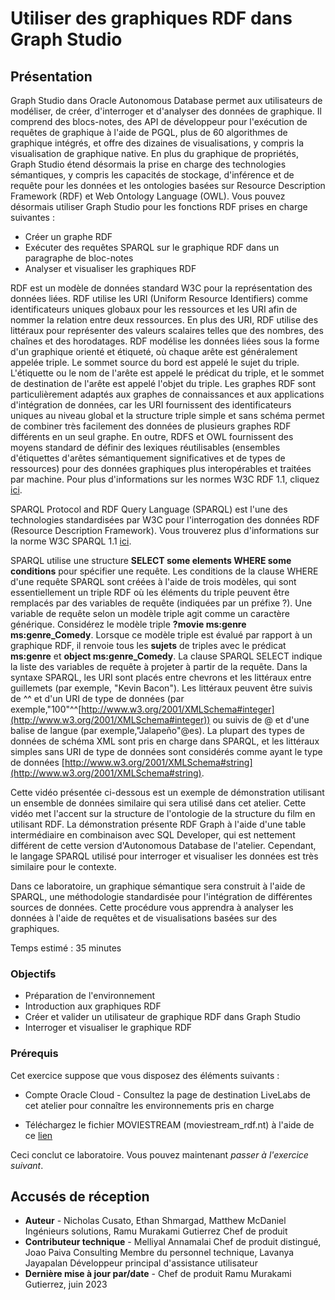 # Utiliser des graphiques RDF dans Graph Studio

## Présentation

Graph Studio dans Oracle Autonomous Database permet aux utilisateurs de modéliser, de créer, d'interroger et d'analyser des données de graphique. Il comprend des blocs-notes, des API de développeur pour l'exécution de requêtes de graphique à l'aide de PGQL, plus de 60 algorithmes de graphique intégrés, et offre des dizaines de visualisations, y compris la visualisation de graphique native. En plus du graphique de propriétés, Graph Studio étend désormais la prise en charge des technologies sémantiques, y compris les capacités de stockage, d'inférence et de requête pour les données et les ontologies basées sur Resource Description Framework (RDF) et Web Ontology Language (OWL). Vous pouvez désormais utiliser Graph Studio pour les fonctions RDF prises en charge suivantes :

*   Créer un graphe RDF
*   Exécuter des requêtes SPARQL sur le graphique RDF dans un paragraphe de bloc-notes
*   Analyser et visualiser les graphiques RDF

RDF est un modèle de données standard W3C pour la représentation des données liées. RDF utilise les URI (Uniform Resource Identifiers) comme identificateurs uniques globaux pour les ressources et les URI afin de nommer la relation entre deux ressources. En plus des URI, RDF utilise des littéraux pour représenter des valeurs scalaires telles que des nombres, des chaînes et des horodatages. RDF modélise les données liées sous la forme d'un graphique orienté et étiqueté, où chaque arête est généralement appelée triple. Le sommet source du bord est appelé le sujet du triple. L'étiquette ou le nom de l'arête est appelé le prédicat du triple, et le sommet de destination de l'arête est appelé l'objet du triple. Les graphes RDF sont particulièrement adaptés aux graphes de connaissances et aux applications d'intégration de données, car les URI fournissent des identificateurs uniques au niveau global et la structure triple simple et sans schéma permet de combiner très facilement des données de plusieurs graphes RDF différents en un seul graphe. En outre, RDFS et OWL fournissent des moyens standard de définir des lexiques réutilisables (ensembles d'étiquettes d'arêtes sémantiquement significatives et de types de ressources) pour des données graphiques plus interopérables et traitées par machine. Pour plus d'informations sur les normes W3C RDF 1.1, cliquez [ici](https://www.w3.org/TR/rdf11-primer/).

SPARQL Protocol and RDF Query Language (SPARQL) est l'une des technologies standardisées par W3C pour l'interrogation des données RDF (Resource Description Framework). Vous trouverez plus d'informations sur la norme W3C SPARQL 1.1 [ici](https://www.w3.org/TR/sparql11-overview/).

SPARQL utilise une structure **SELECT some elements WHERE some conditions** pour spécifier une requête. Les conditions de la clause WHERE d'une requête SPARQL sont créées à l'aide de trois modèles, qui sont essentiellement un triple RDF où les éléments du triple peuvent être remplacés par des variables de requête (indiquées par un préfixe ?). Une variable de requête selon un modèle triple agit comme un caractère générique. Considérez le modèle triple **?movie ms:genre ms:genre\_Comedy**. Lorsque ce modèle triple est évalué par rapport à un graphique RDF, il renvoie tous les **sujets** de triples avec le prédicat **ms:genre** et **object ms:genre\_Comedy**. La clause SPARQL SELECT indique la liste des variables de requête à projeter à partir de la requête. Dans la syntaxe SPARQL, les URI sont placés entre chevrons et les littéraux entre guillemets (par exemple, "Kevin Bacon"). Les littéraux peuvent être suivis de ^^ et d'un URI de type de données (par exemple,"100"^^[http://www.w3.org/2001/XMLSchema#integer](http://www.w3.org/2001/XMLSchema#integer)) ou suivis de @ et d'une balise de langue (par exemple,"Jalapeño"@es). La plupart des types de données de schéma XML sont pris en charge dans SPARQL, et les littéraux simples sans URI de type de données sont considérés comme ayant le type de données [http://www.w3.org/2001/XMLSchema#string](http://www.w3.org/2001/XMLSchema#string).

Cette vidéo présentée ci-dessous est un exemple de démonstration utilisant un ensemble de données similaire qui sera utilisé dans cet atelier. Cette vidéo met l'accent sur la structure de l'ontologie de la structure du film en utilisant RDF. La démonstration présente RDF Graph à l'aide d'une table intermédiaire en combinaison avec SQL Developer, qui est nettement différent de cette version d'Autonomous Database de l'atelier. Cependant, le langage SPARQL utilisé pour interroger et visualiser les données est très similaire pour le contexte.

[](youtube:e_EQjInas50)

Dans ce laboratoire, un graphique sémantique sera construit à l'aide de SPARQL, une méthodologie standardisée pour l'intégration de différentes sources de données. Cette procédure vous apprendra à analyser les données à l'aide de requêtes et de visualisations basées sur des graphiques.

Temps estimé : 35 minutes

### Objectifs

*   Préparation de l'environnement
*   Introduction aux graphiques RDF
*   Créer et valider un utilisateur de graphique RDF dans Graph Studio
*   Interroger et visualiser le graphique RDF

### Prérequis

Cet exercice suppose que vous disposez des éléments suivants :

*   Compte Oracle Cloud - Consultez la page de destination LiveLabs de cet atelier pour connaître les environnements pris en charge

*   Téléchargez le fichier MOVIESTREAM (moviestream\_rdf.nt) à l'aide de ce [lien](https://objectstorage.us-ashburn-1.oraclecloud.com/p/VEKec7t0mGwBkJX92Jn0nMptuXIlEpJ5XJA-A6C9PymRgY2LhKbjWqHeB5rVBbaV/n/c4u04/b/livelabsfiles/o/data-management-library-files/moviestream_rdf.nt)

Ceci conclut ce laboratoire. Vous pouvez maintenant _passer à l'exercice suivant_.

## Accusés de réception

*   **Auteur** - Nicholas Cusato, Ethan Shmargad, Matthew McDaniel Ingénieurs solutions, Ramu Murakami Gutierrez Chef de produit
*   **Contributeur technique** - Melliyal Annamalai Chef de produit distingué, Joao Paiva Consulting Membre du personnel technique, Lavanya Jayapalan Développeur principal d'assistance utilisateur
*   **Dernière mise à jour par/date** - Chef de produit Ramu Murakami Gutierrez, juin 2023